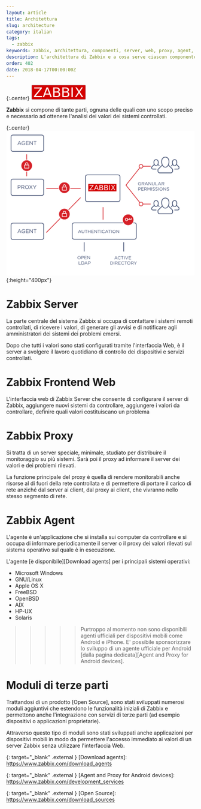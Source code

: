 ```yaml
---
layout: article
title: Architettura
slug: architecture
category: italian
tags:
  - zabbix
keywords: zabbix, architettura, componenti, server, web, proxy, agent, client
description: L'architettura di Zabbix e a cosa serve ciascun componente di Zabbix.
order: 402
date: 2018-04-17T00:00:00Z
---
```


{:.center}
![Zabbix logo](/resources/articles/zabbix/logo.png)

**Zabbix** si compone di tante parti, ognuna delle quali con uno scopo preciso e
necessario ad ottenere l'analisi dei valori dei sistemi controllati.

{:.center}
![Components](/resources/articles/zabbix/security_authentication.svg){:height="400px"}

# Zabbix Server

La parte centrale del sistema Zabbix si occupa di contattare i sistemi remoti
controllati, di ricevere i valori, di generare gli avvisi e di notificare agli
amministratori dei sistemi dei problemi emersi.

Dopo che tutti i valori sono stati configurati tramite l'interfaccia Web, è il
server a svolgere il lavoro quotidiano di controllo dei dispositivi e servizi
controllati.

# Zabbix Frontend Web

L'interfaccia web di Zabbix Server che consente di configurare il server di
Zabbix, aggiungere nuovi sistemi da controllare, aggiungere i valori da
controllare, definire quali valori costituiscano un problema

# Zabbix Proxy

Si tratta di un server speciale, minimale, studiato per distribuire il
monitoraggio su più sistemi. Sarà poi il proxy ad informare il server dei
valori e dei problemi rilevati.

La funzione principale del proxy è quella di rendere monitorabili anche risorse
al di fuori della rete controllata e di permettere di portare il carico di rete
anziché dal server ai client, dal proxy ai client, che vivranno nello stesso
segmento di rete.

# Zabbix Agent

L'agente è un'applicazione che si installa sui computer da controllare e si
occupa di informare periodicamente il server o il proxy dei valori rilevati sul
sistema operativo sul quale è in esecuzione.

L'agente [è disponibile][Download agents] per i principali sistemi operativi:

- Microsoft Windows
- GNU/Linux
- Apple OS X
- FreeBSD
- OpenBSD
- AIX
- HP-UX
- Solaris

>>>>> Purtroppo al momento non sono disponibili agenti ufficiali per dispositivi
mobili come Android e iPhone. E' possibile sponsorizzare lo sviluppo di un
agente ufficiale per Android
[dalla pagina dedicata][Agent and Proxy for Android devices].

# Moduli di terze parti

Trattandosi di un prodotto [Open Source], sono stati sviluppati numerosi moduli
aggiuntivi che estendono le funzionalità iniziali di Zabbix e permettono anche
l'integrazione con servizi di terze parti (ad esempio dispositivi o applicazioni
proprietarie).

Attraverso questo tipo di moduli sono stati sviluppati anche applicazioni per
dispositivi mobili in modo da permettere l'accesso immediato ai valori di un
server Zabbix senza utilizzare l'interfaccia Web.


{: target="_blank" .external }
[Download agents]: https://www.zabbix.com/download_agents

{: target="_blank" .external }
[Agent and Proxy for Android devices]: https://www.zabbix.com/development_services

{: target="_blank" .external }
[Open Source]: https://www.zabbix.com/download_sources
